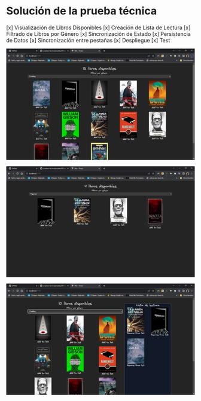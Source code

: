 # Solución de la prueba técnica 

[x] Visualización de Libros Disponibles
[x] Creación de Lista de Lectura
[x] Filtrado de Libros por Género
[x] Sincronización de Estado
[x] Persistencia de Datos
[x] Sincronización entre pestañas
[x] Despliegue
[x] Test

![Visualizar todos los libros](./src/assets/nomal.png)

![Filtro por género aplicado a la lista](./src/assets/filter.png)

![Libros añadidos a la lista](./src/assets/addedToList.png)